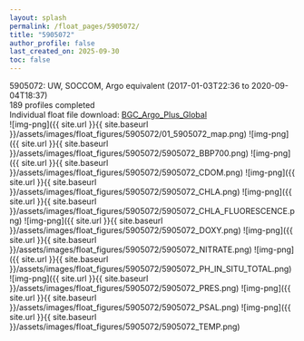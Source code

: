 ```yaml
---
layout: splash
permalink: /float_pages/5905072/
title: "5905072"
author_profile: false
last_created_on: 2025-09-30
toc: false
---
```

 
5905072: UW, SOCCOM, Argo equivalent (2017-01-03T22:36 to 2020-09-04T18:37)\
189 profiles completed\
Individual float file download: [BGC_Argo_Plus_Global](https://ftp.soest.hawaii.edu/bgc_argo_plus/Individual_Floats/outliers_removed/5905072_Sprof_processed.nc)\
![img-png]({{ site.url }}{{ site.baseurl }}/assets/images/float_figures/5905072/01_5905072_map.png)
![img-png]({{ site.url }}{{ site.baseurl }}/assets/images/float_figures/5905072/5905072_BBP700.png)
![img-png]({{ site.url }}{{ site.baseurl }}/assets/images/float_figures/5905072/5905072_CDOM.png)
![img-png]({{ site.url }}{{ site.baseurl }}/assets/images/float_figures/5905072/5905072_CHLA.png)
![img-png]({{ site.url }}{{ site.baseurl }}/assets/images/float_figures/5905072/5905072_CHLA_FLUORESCENCE.png)
![img-png]({{ site.url }}{{ site.baseurl }}/assets/images/float_figures/5905072/5905072_DOXY.png)
![img-png]({{ site.url }}{{ site.baseurl }}/assets/images/float_figures/5905072/5905072_NITRATE.png)
![img-png]({{ site.url }}{{ site.baseurl }}/assets/images/float_figures/5905072/5905072_PH_IN_SITU_TOTAL.png)
![img-png]({{ site.url }}{{ site.baseurl }}/assets/images/float_figures/5905072/5905072_PRES.png)
![img-png]({{ site.url }}{{ site.baseurl }}/assets/images/float_figures/5905072/5905072_PSAL.png)
![img-png]({{ site.url }}{{ site.baseurl }}/assets/images/float_figures/5905072/5905072_TEMP.png)
